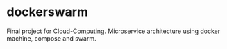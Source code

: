 # dockerswarm
Final project for Cloud-Computing. Microservice architecture using docker machine, compose and swarm.
